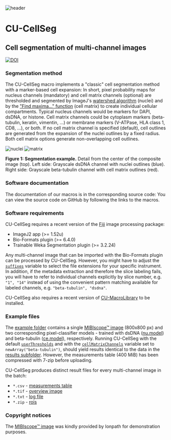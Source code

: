 ![header](https://user-images.githubusercontent.com/19319377/116188917-678dcd00-a6e5-11eb-91ca-9f0418843dff.png)
# CU-CellSeg
## Cell segmentation of multi-channel images
[![DOI](https://zenodo.org/badge/DOI/10.5281/zenodo.4599644.svg)](https://doi.org/10.5281/zenodo.4599644)
### Segmentation method
The CU-CellSeg macro implements a "classic" cell segmentation method with a marker-based cell expansion: In short, pixel probability maps for nucleus channels (mandatory) and cell matrix channels (optional) are thresholded and segmented by ImageJ's [watershed algorithm](https://imagej.nih.gov/ij/docs/guide/146-29.html#sub:Watershed) (nuclei) and by the ["Find maxima..." function](https://imagej.nih.gov/ij/docs/guide/146-29.html#sub:Find-Maxima) (cell matrix) to create individual cellular compartments. Typical nucleus channels would be markers for DAPI, dsDNA, or histone. Cell matrix channels could be cytoplasm markers (beta-tubulin, keratin, vimentin, ...) or membrane markers (V-ATPase, HLA class 1, CD8, ...), or both. If no cell matrix channel is specified (default), cell outlines are generated from the expansion of the nuclei outlines by a fixed radius. Both cell matrix options generate non-overlapping cell outlines.

![nuclei](https://user-images.githubusercontent.com/19319377/116176320-34404380-a6cf-11eb-998f-4f9d501c8398.png) ![matrix](https://user-images.githubusercontent.com/19319377/116176328-373b3400-a6cf-11eb-9588-298a12cf4f00.png)

**Figure 1: Segmentation example.** Detail from the center of the composite image (top). Left side: Grayscale dsDNA channel with nuclei outlines (blue). Right side: Grayscale beta-tubulin channel with cell matrix outlines (red).

### Software documentation
The documentation of our macros is in the corresponding source code: You can view the source code on GitHub by following the links to the macros.

### Software requirements
CU-CellSeg requires a recent version of the [Fiji](https://fiji.sc/) image processing package:
* ImageJ2 app (>= 1.52u)
* Bio-Formats plugin (>= 6.4.0)
* Trainable Weka Segmentation plugin (>= 3.2.24)

Any multi-channel image that can be imported with the Bio-Formats plugin can be processed by CU-CellSeg. However, you might have to adjust the [`suffixes`](https://github.com/christianrickert/CU-CellSeg/blob/1469060902e4277354b93b9649c065e6e55826b2/CU-CellSeg.ijm#L69) variable to select the file extensions for your specific instrument. In addition, if the metadata extraction and therefore the slice labeling fails, you will have to refer to individual channels explicitly by slice number, e.g. `"1", "14"` instead of using the convenient pattern matching available for labeled channels, e.g. `"beta-tubulin", "dsdna"`.

CU-CellSeg also requires a recent version of [CU-MacroLibrary](https://github.com/christianrickert/CU-MacroLibrary/) to be installed.

### Example files
The [example folder](https://github.com/christianrickert/CU-CellSeg/tree/main/example) contains a single [MIBIscope™ image](https://github.com/christianrickert/CU-CellSeg/blob/main/example/20200109_3232_Run-16_FOV1_Final_3232_Top_R3C1_Tonsil.tiff?raw=true) (800x800 px) and two corresponding pixel-classifier models - trained with dsDNA ([nu.model](https://github.com/christianrickert/CU-CellSeg/blob/main/example/nu.model?raw=true)) and beta-tubulin ([ce.model](https://github.com/christianrickert/CU-CellSeg/blob/main/example/ce.model?raw=true)), respectively.
Running CU-CellSeg with the default [`userThresholds`](https://github.com/christianrickert/CU-CellSeg/blob/639e2b154d8455282ee769e337859a0713fe247f/CU-CellSeg.ijm#L75) and with the [`cellMatrixChannels`](https://github.com/christianrickert/CU-CellSeg/blob/639e2b154d8455282ee769e337859a0713fe247f/CU-CellSeg.ijm#L78) variable set to `newArray("beta-tubulin")`, should yield results identical to the data in the [results subfolder](https://github.com/christianrickert/CU-CellSeg/tree/main/example/20200109_3232_Run-16_FOV1_Final_3232_Top_R3C1_Tonsil). However, the measurements table (400 MiB) has been compressed with 7-zip before uploading.

CU-CellSeg produces distinct result files for every multi-channel image in the batch:
* `*.csv` - [measurements table](https://github.com/christianrickert/CU-CellSeg/blob/main/example/20200109_3232_Run-16_FOV1_Final_3232_Top_R3C1_Tonsil/20200109_3232_Run-16_FOV1_Final_3232_Top_R3C1_Tonsil.7z?raw=true)
* `*.tif` - [overview image](https://github.com/christianrickert/CU-CellSeg/blob/main/example/20200109_3232_Run-16_FOV1_Final_3232_Top_R3C1_Tonsil/20200109_3232_Run-16_FOV1_Final_3232_Top_R3C1_Tonsil.tif?raw=true)
* `*.txt` - [log file](https://github.com/christianrickert/CU-CellSeg/blob/main/example/20200109_3232_Run-16_FOV1_Final_3232_Top_R3C1_Tonsil/20200109_3232_Run-16_FOV1_Final_3232_Top_R3C1_Tonsil.txt)
* `*.zip` - [rois](https://github.com/christianrickert/CU-CellSeg/blob/main/example/20200109_3232_Run-16_FOV1_Final_3232_Top_R3C1_Tonsil/20200109_3232_Run-16_FOV1_Final_3232_Top_R3C1_Tonsil.zip?raw=true)

### Copyright notices
The [MIBIscope™ image](https://mibi-share.ionpath.com/tracker/overlay/sets/16/116) was kindly provided by Ionpath for demonstration purposes.
